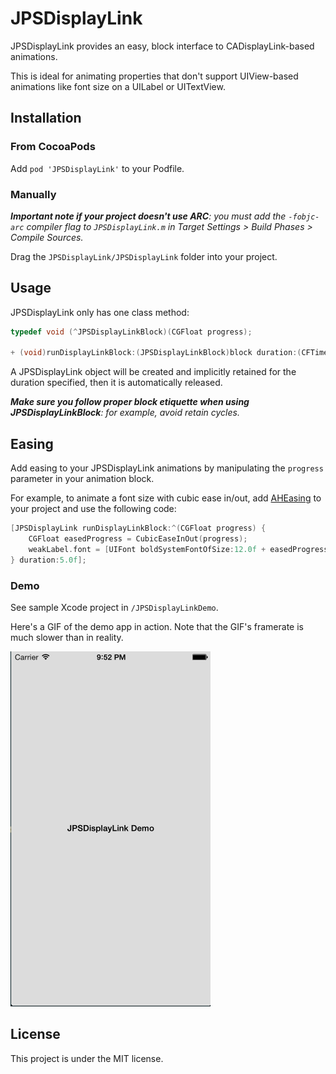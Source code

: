 # JPSDisplayLink

JPSDisplayLink provides an easy, block interface to CADisplayLink-based animations.

This is ideal for animating properties that don't support UIView-based animations like font size on a UILabel or UITextView.

## Installation

### From CocoaPods

Add `pod 'JPSDisplayLink'` to your Podfile.

### Manually

_**Important note if your project doesn't use ARC**: you must add the `-fobjc-arc` compiler flag to `JPSDisplayLink.m` in Target Settings > Build Phases > Compile Sources._

Drag the `JPSDisplayLink/JPSDisplayLink` folder into your project.

## Usage

JPSDisplayLink only has one class method:

```objective-c
typedef void (^JPSDisplayLinkBlock)(CGFloat progress);

+ (void)runDisplayLinkBlock:(JPSDisplayLinkBlock)block duration:(CFTimeInterval)duration;
```

A JPSDisplayLink object will be created and implicitly retained for the duration specified, then it is automatically released.

_**Make sure you follow proper block etiquette when using JPSDisplayLinkBlock**: for example, avoid retain cycles._

## Easing

Add easing to your JPSDisplayLink animations by manipulating the `progress` parameter in your animation block.

For example, to animate a font size with cubic ease in/out, add [AHEasing](https://github.com/warrenm/AHEasing) to your project and use the following code:

```objective-c
[JPSDisplayLink runDisplayLinkBlock:^(CGFloat progress) {
    CGFloat easedProgress = CubicEaseInOut(progress);
    weakLabel.font = [UIFont boldSystemFontOfSize:12.0f + easedProgress*16.0f];
} duration:5.0f];
```

### Demo

See sample Xcode project in `/JPSDisplayLinkDemo`.

Here's a GIF of the demo app in action. Note that the GIF's framerate is much slower than in reality.

![Demo GIF](demo.gif)

## License

This project is under the MIT license.
